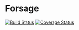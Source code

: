 
# Forsage #

[![Build Status](https://travis-ci.org/Umkerius/forsage.svg?branch=master)](https://travis-ci.org/Umkerius/forsage)
[![Coverage Status](https://coveralls.io/repos/github/Umkerius/forsage/badge.svg?branch=master)](https://coveralls.io/github/Umkerius/forsage?branch=master)